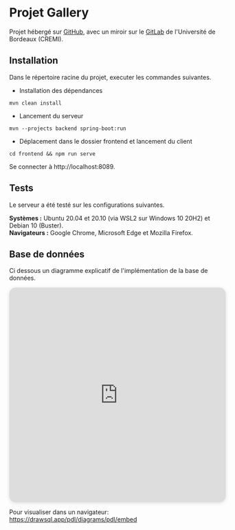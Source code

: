 # Projet Gallery

Projet hébergé sur [GitHub](https://github.com/bastiensoucasse/gallery),
avec un miroir sur le [GitLab](https://gitlab.emi.u-bordeaux.fr/bsoucasse/gallery)
de l'Université de Bordeaux (CREMI).

## Installation

Dans le répertoire racine du projet, executer les commandes suivantes.

- Installation des dépendances

```
mvn clean install
```

- Lancement du serveur

```
mvn --projects backend spring-boot:run
```

- Déplacement dans le dossier frontend et lancement du client

```
cd frontend && npm run serve
```

Se connecter à http://localhost:8089.

## Tests

Le serveur a été testé sur les configurations suivantes.

**Systèmes :** Ubuntu 20.04 et 20.10 (via WSL2 sur Windows 10 20H2) et Debian 10 (Buster).\
**Navigateurs :** Google Chrome, Microsoft Edge et Mozilla Firefox.

## Base de données
Ci dessous un diagramme explicatif de l'implémentation de la base de données.

<iframe width="100%" height="500px" style="box-shadow: 0 2px 8px 0 rgba(63,69,81,0.16); border-radius:15px;" allowtransparency="true" allowfullscreen="true" scrolling="no" title="Embedded DrawSQL IFrame" frameborder="0" src="https://drawsql.app/pdl/diagrams/pdl/embed"></iframe>

Pour visualiser dans un navigateur:
https://drawsql.app/pdl/diagrams/pdl/embed